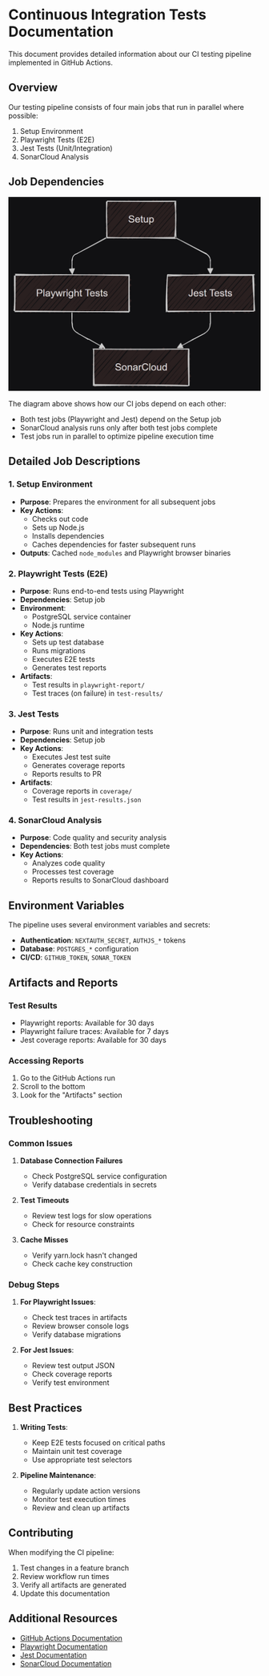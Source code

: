 # Continuous Integration Tests Documentation

This document provides detailed information about our CI testing pipeline implemented in GitHub Actions.

## Overview

Our testing pipeline consists of four main jobs that run in parallel where possible:
1. Setup Environment
2. Playwright Tests (E2E)
3. Jest Tests (Unit/Integration)
4. SonarCloud Analysis

## Job Dependencies

![CI Tests Job Dependencies](./docs/assets/ci-tests-job-deps.png)

The diagram above shows how our CI jobs depend on each other:
- Both test jobs (Playwright and Jest) depend on the Setup job
- SonarCloud analysis runs only after both test jobs complete
- Test jobs run in parallel to optimize pipeline execution time

## Detailed Job Descriptions

### 1. Setup Environment
- **Purpose**: Prepares the environment for all subsequent jobs
- **Key Actions**:
  - Checks out code
  - Sets up Node.js
  - Installs dependencies
  - Caches dependencies for faster subsequent runs
- **Outputs**: Cached `node_modules` and Playwright browser binaries

### 2. Playwright Tests (E2E)
- **Purpose**: Runs end-to-end tests using Playwright
- **Dependencies**: Setup job
- **Environment**:
  - PostgreSQL service container
  - Node.js runtime
- **Key Actions**:
  - Sets up test database
  - Runs migrations
  - Executes E2E tests
  - Generates test reports
- **Artifacts**:
  - Test results in `playwright-report/`
  - Test traces (on failure) in `test-results/`

### 3. Jest Tests
- **Purpose**: Runs unit and integration tests
- **Dependencies**: Setup job
- **Key Actions**:
  - Executes Jest test suite
  - Generates coverage reports
  - Reports results to PR
- **Artifacts**:
  - Coverage reports in `coverage/`
  - Test results in `jest-results.json`

### 4. SonarCloud Analysis
- **Purpose**: Code quality and security analysis
- **Dependencies**: Both test jobs must complete
- **Key Actions**:
  - Analyzes code quality
  - Processes test coverage
  - Reports results to SonarCloud dashboard

## Environment Variables

The pipeline uses several environment variables and secrets:
- **Authentication**: `NEXTAUTH_SECRET`, `AUTHJS_*` tokens
- **Database**: `POSTGRES_*` configuration
- **CI/CD**: `GITHUB_TOKEN`, `SONAR_TOKEN`

## Artifacts and Reports

### Test Results
- Playwright reports: Available for 30 days
- Playwright failure traces: Available for 7 days
- Jest coverage reports: Available for 30 days

### Accessing Reports
1. Go to the GitHub Actions run
2. Scroll to the bottom
3. Look for the "Artifacts" section

## Troubleshooting

### Common Issues

1. **Database Connection Failures**
   - Check PostgreSQL service configuration
   - Verify database credentials in secrets

2. **Test Timeouts**
   - Review test logs for slow operations
   - Check for resource constraints

3. **Cache Misses**
   - Verify yarn.lock hasn't changed
   - Check cache key construction

### Debug Steps

1. **For Playwright Issues**:
   - Check test traces in artifacts
   - Review browser console logs
   - Verify database migrations

2. **For Jest Issues**:
   - Review test output JSON
   - Check coverage reports
   - Verify test environment

## Best Practices

1. **Writing Tests**:
   - Keep E2E tests focused on critical paths
   - Maintain unit test coverage
   - Use appropriate test selectors

2. **Pipeline Maintenance**:
   - Regularly update action versions
   - Monitor test execution times
   - Review and clean up artifacts

## Contributing

When modifying the CI pipeline:
1. Test changes in a feature branch
2. Review workflow run times
3. Verify all artifacts are generated
4. Update this documentation

## Additional Resources

- [GitHub Actions Documentation](https://docs.github.com/en/actions)
- [Playwright Documentation](https://playwright.dev)
- [Jest Documentation](https://jestjs.io)
- [SonarCloud Documentation](https://sonarcloud.io/documentation)